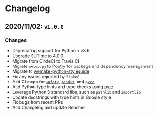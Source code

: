 # Changelog

## 2020/11/02: `v1.0.0`

### Changes

- Deprecating support for Python < v3.6
- Upgrade SUTime to 4.0.0
- Migrate from CircleCI to Travis CI
- Migrate `setup.py` to [Poetry](https://python-poetry.org/) for package and dependency management
- Migrate to [wemake-python-styleguide](https://wemake-python-stylegui.de/)
- Fix any issues reported by `flake8`
- Add CI steps for [`safety`](https://pypi.org/project/safety/), [`bandit`](https://pypi.org/project/bandit/), and [`pyre`](https://pypi.org/project/pyre-check/), 
- Add Python type hints and type checks using [pyre](https://pyre-check.org/)
- Leverage Python 3 standard libs, such as `pathlib` and `importlib`
- Update docstrings with type hints in Google style
- Fix bugs from recent PRs
- Add Changelog and update Readme
